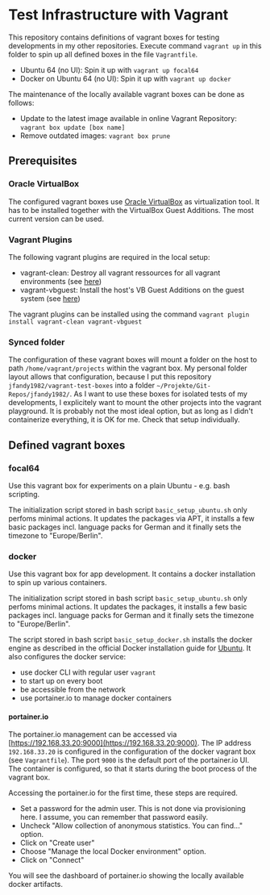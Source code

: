 # Test Infrastructure with Vagrant

This repository contains definitions of vagrant boxes for testing developments in my other repositories. Execute command `vagrant up` in this folder to spin up all defined boxes in the file `Vagrantfile`.

- Ubuntu 64 (no UI): Spin it up with `vagrant up focal64`
- Docker on Ubuntu 64 (no UI): Spin it up with `vagrant up docker`

The maintenance of the locally available vagrant boxes can be done as follows:

- Update to the latest image available in online Vagrant Repository: `vagrant box update [box name]`
- Remove outdated images: `vagrant box prune`

## Prerequisites

### Oracle VirtualBox

The configured vagrant boxes use [Oracle VirtualBox](https://www.virtualbox.org) as virtualization tool. It has to be installed together with the VirtualBox Guest Additions. The most current version can be used.

### Vagrant Plugins

The following vagrant plugins are required in the local setup:

- vagrant-clean: Destroy all vagrant ressources for all vagrant environments (see [here](https://github.com/mspaulding06/vagrant-clean))
- vagrant-vbguest: Install the host's VB Guest Additions on the guest system (see [here](https://github.com/dotless-de/vagrant-vbguest))

The vagrant plugins can be installed using the command `vagrant plugin install vagrant-clean vagrant-vbguest`

### Synced folder

The configuration of these vagrant boxes will mount a folder on the host to path `/home/vagrant/projects` within the vagrant box. My personal folder layout allows that configuration, because I put this repository `jfandy1982/vagrant-test-boxes` into a folder `~/Projekte/Git-Repos/jfandy1982/`. As I want to use these boxes for isolated tests of my developments, I explicitely want to mount the other projects into the vagrant playground. It is probably not the most ideal option, but as long as I didn't containerize everything, it is OK for me. Check that setup individually.

## Defined vagrant boxes

### focal64

Use this vagrant box for experiments on a plain Ubuntu - e.g. bash scripting.

The initialization script stored in bash script `basic_setup_ubuntu.sh` only perfoms minimal actions. It updates the packages via APT, it installs a few basic packages incl. language packs for German and it finally sets the timezone to "Europe/Berlin".

### docker

Use this vagrant box for app development. It contains a docker installation to spin up various containers.

The initialization script stored in bash script `basic_setup_ubuntu.sh` only perfoms minimal actions. It updates the packages, it installs a few basic packages incl. language packs for German and it finally sets the timezone to "Europe/Berlin".

The script stored in bash script `basic_setup_docker.sh` installs the docker engine as described in the official Docker installation guide for [Ubuntu](https://docs.docker.com/engine/install/ubuntu/). It also configures the docker service:

- use docker CLI with regular user `vagrant`
- to start up on every boot
- be accessible from the network
- use portainer.io to manage docker containers

#### portainer.io

The portainer.io management can be accessed via [https://192.168.33.20:9000](https://192.168.33.20:9000). The IP address `192.168.33.20` is configured in the configuration of the docker vagrant box (see `Vagrantfile`). The port `9000` is the default port of the portainer.io UI. The container is configured, so that it starts during the boot process of the vagrant box.

Accessing the portainer.io for the first time, these steps are required.

- Set a password for the admin user. This is not done via provisioning here. I assume, you can remember that password easily.
- Uncheck "Allow collection of anonymous statistics. You can find..." option.
- Click on "Create user"
- Choose "Manage the local Docker environment" option.
- Click on "Connect"

You will see the dashboard of portainer.io showing the locally available docker artifacts.
